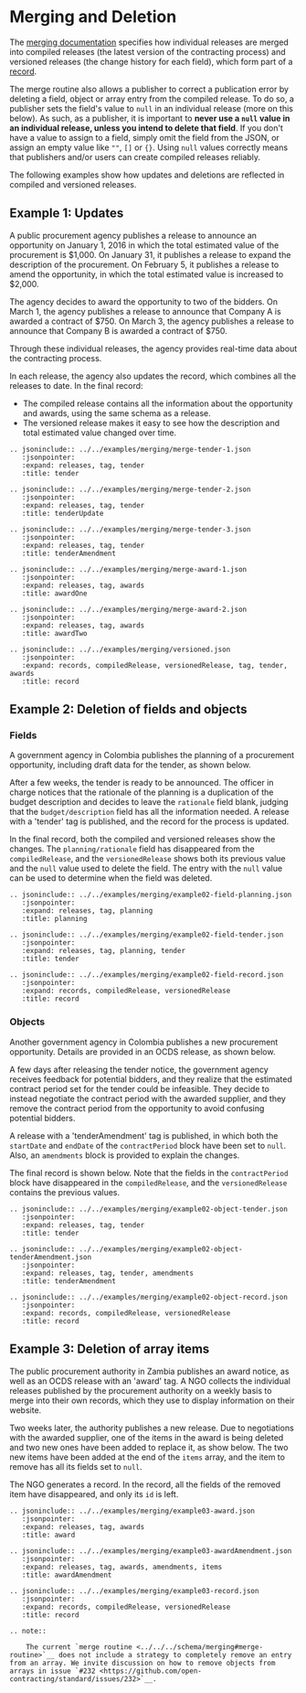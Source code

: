 # Merging and Deletion

The [merging documentation](../../schema/merging) specifies how individual releases are merged into compiled releases (the latest version of the contracting process) and versioned releases (the change history for each field), which form part of a [record](../../getting_started/releases_and_records). 

The merge routine also allows a publisher to correct a publication error by deleting a field, object or array entry from the compiled release. To do so, a publisher sets the field's value to `null` in an individual release (more on this below). As such, as a publisher, it is important to **never use a `null` value in an individual release, unless you intend to delete that field**. If you don't have a value to assign to a field, simply omit the field from the JSON, or assign an empty value like `""`, `[]` or `{}`. Using `null` values correctly means that publishers and/or users can create compiled releases reliably.

The following examples show how updates and deletions are reflected in compiled and versioned releases.

## Example 1: Updates

A public procurement agency publishes a release to announce an opportunity on January 1, 2016 in which the total estimated value of the procurement is $1,000. On January 31, it publishes a release to expand the description of the procurement. On February 5, it publishes a release to amend the opportunity, in which the total estimated value is increased to $2,000.

The agency decides to award the opportunity to two of the bidders. On March 1, the agency publishes a release to announce that Company A is awarded a contract of $750. On March 3, the agency publishes a release to announce that Company B is awarded a contract of $750.

Through these individual releases, the agency provides real-time data about the contracting process.

In each release, the agency also updates the record, which combines all the releases to date. In the final record:

* The compiled release contains all the information about the opportunity and awards, using the same schema as a release.
* The versioned release makes it easy to see how the description and total estimated value changed over time.

```eval_rst
.. jsoninclude:: ../../examples/merging/merge-tender-1.json
   :jsonpointer:
   :expand: releases, tag, tender
   :title: tender
```

```eval_rst
.. jsoninclude:: ../../examples/merging/merge-tender-2.json
   :jsonpointer:
   :expand: releases, tag, tender
   :title: tenderUpdate
```

```eval_rst
.. jsoninclude:: ../../examples/merging/merge-tender-3.json
   :jsonpointer:
   :expand: releases, tag, tender
   :title: tenderAmendment
```

```eval_rst
.. jsoninclude:: ../../examples/merging/merge-award-1.json
   :jsonpointer:
   :expand: releases, tag, awards
   :title: awardOne
```

```eval_rst
.. jsoninclude:: ../../examples/merging/merge-award-2.json
   :jsonpointer:
   :expand: releases, tag, awards
   :title: awardTwo
```

```eval_rst
.. jsoninclude:: ../../examples/merging/versioned.json
   :jsonpointer:
   :expand: records, compiledRelease, versionedRelease, tag, tender, awards
   :title: record
```

## Example 2: Deletion of fields and objects

### Fields

A government agency in Colombia publishes the planning of a procurement opportunity, including draft data for the tender, as shown below.

After a few weeks, the tender is ready to be announced. The officer in charge notices that the rationale of the planning is a duplication of the budget description and decides to leave the `rationale` field blank, judging that the `budget/description` field has all the information needed. A release with a 'tender' tag is published, and the record for the process is updated.

In the final record, both the compiled and versioned releases show the changes. The `planning/rationale` field has disappeared from the `compiledRelease`, and the `versionedRelease` shows both its previous value and the `null` value used to delete the field. The entry with the `null` value can be used to determine when the field was deleted.

```eval_rst
.. jsoninclude:: ../../examples/merging/example02-field-planning.json
   :jsonpointer:
   :expand: releases, tag, planning
   :title: planning
```

```eval_rst
.. jsoninclude:: ../../examples/merging/example02-field-tender.json
   :jsonpointer:
   :expand: releases, tag, planning, tender
   :title: tender
```

```eval_rst
.. jsoninclude:: ../../examples/merging/example02-field-record.json
   :jsonpointer:
   :expand: records, compiledRelease, versionedRelease
   :title: record
```

### Objects

Another government agency in Colombia publishes a new procurement opportunity. Details are provided in an OCDS release, as shown below.

A few days after releasing the tender notice, the government agency receives feedback for potential bidders, and they realize that the estimated contract period set for the tender could be infeasible. They decide to instead negotiate the contract period with the awarded supplier, and they remove the contract period from the opportunity to avoid confusing potential bidders.

A release with a 'tenderAmendment' tag is published, in which both the `startDate` and `endDate` of the `contractPeriod` block have been set to `null`. Also, an `amendments` block is provided to explain the changes.

The final record is shown below. Note that the fields in the `contractPeriod` block have disappeared in the `compiledRelease`, and the `versionedRelease` contains the previous values.

```eval_rst
.. jsoninclude:: ../../examples/merging/example02-object-tender.json
   :jsonpointer: 
   :expand: releases, tag, tender
   :title: tender
```

```eval_rst
.. jsoninclude:: ../../examples/merging/example02-object-tenderAmendment.json
   :jsonpointer: 
   :expand: releases, tag, tender, amendments
   :title: tenderAmendment
```

```eval_rst
.. jsoninclude:: ../../examples/merging/example02-object-record.json
   :jsonpointer: 
   :expand: records, compiledRelease, versionedRelease
   :title: record
```

## Example 3: Deletion of array items

The public procurement authority in Zambia publishes an award notice, as well as an OCDS release with an 'award' tag. A NGO collects the individual releases published by the procurement authority on a weekly basis to merge into their own records, which they use to display information on their website.

Two weeks later, the authority publishes a new release. Due to negotiations with the awarded supplier, one of the items in the award is being deleted and two new ones have been added to replace it, as show below. The two new items have been added at the end of the `items` array, and the item to remove has all its fields set to `null`.

The NGO generates a record. In the record, all the fields of the removed item have disappeared, and only its `id` is left.

```eval_rst
.. jsoninclude:: ../../examples/merging/example03-award.json
   :jsonpointer: 
   :expand: releases, tag, awards
   :title: award
```

```eval_rst
.. jsoninclude:: ../../examples/merging/example03-awardAmendment.json
   :jsonpointer: 
   :expand: releases, tag, awards, amendments, items
   :title: awardAmendment
```

```eval_rst
.. jsoninclude:: ../../examples/merging/example03-record.json
   :jsonpointer: 
   :expand: records, compiledRelease, versionedRelease
   :title: record
```

```eval_rst
.. note::

    The current `merge routine <../../../schema/merging#merge-routine>`__ does not include a strategy to completely remove an entry from an array. We invite discussion on how to remove objects from arrays in issue `#232 <https://github.com/open-contracting/standard/issues/232>`__.
```
